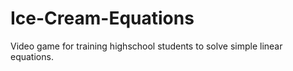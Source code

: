 # Ice-Cream-Equations
Video game for training highschool students to solve simple linear equations.
